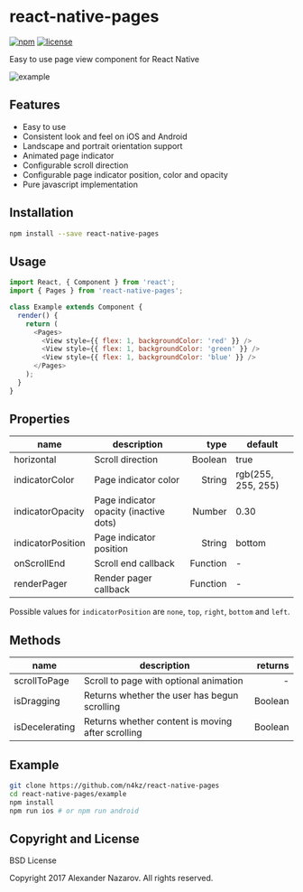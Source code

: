 [npm-badge]: https://img.shields.io/npm/v/react-native-pages.svg?colorB=ff6d00
[npm-url]: https://npmjs.com/package/react-native-pages
[license-badge]: https://img.shields.io/npm/l/react-native-pages.svg?colorB=448aff
[license-url]: https://raw.githubusercontent.com/n4kz/react-native-pages/master/license.txt

# react-native-pages

[![npm][npm-badge]][npm-url]
[![license][license-badge]][license-url]

Easy to use page view component for React Native

![example](https://cloud.githubusercontent.com/assets/2055622/24577964/2eb771f0-16e0-11e7-9694-a0200716dd56.gif)

## Features

* Easy to use
* Consistent look and feel on iOS and Android
* Landscape and portrait orientation support
* Animated page indicator
* Configurable scroll direction
* Configurable page indicator position, color and opacity
* Pure javascript implementation

## Installation

```bash
npm install --save react-native-pages
```

## Usage

```javascript
import React, { Component } from 'react';
import { Pages } from 'react-native-pages';

class Example extends Component {
  render() {
    return (
      <Pages>
        <View style={{ flex: 1, backgroundColor: 'red' }} />
        <View style={{ flex: 1, backgroundColor: 'green' }} />
        <View style={{ flex: 1, backgroundColor: 'blue' }} />
      </Pages>
    );
  }
}
```

## Properties

name              | description                            | type     | default
----------------- | -------------------------------------- | --------:| --------------------------
horizontal        | Scroll direction                       |  Boolean | true
indicatorColor    | Page indicator color                   |   String | rgb(255, 255, 255)
indicatorOpacity  | Page indicator opacity (inactive dots) |   Number | 0.30
indicatorPosition | Page indicator position                |   String | bottom
onScrollEnd       | Scroll end callback                    | Function | -
renderPager       | Render pager callback                  | Function | -

Possible values for `indicatorPosition` are `none`, `top`, `right`, `bottom` and `left`.

## Methods

name           | description                                       | returns
-------------- | ------------------------------------------------- | -------:
scrollToPage   | Scroll to page with optional animation            | -
isDragging     | Returns whether the user has begun scrolling      | Boolean
isDecelerating | Returns whether content is moving after scrolling | Boolean

## Example

```bash
git clone https://github.com/n4kz/react-native-pages
cd react-native-pages/example
npm install
npm run ios # or npm run android
```

## Copyright and License

BSD License

Copyright 2017 Alexander Nazarov. All rights reserved.
